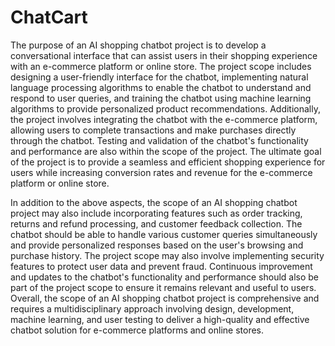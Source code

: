 # ChatCart
The purpose of an AI shopping chatbot project is to develop a conversational
interface that can assist users in their shopping experience with an e-commerce
platform or online store. The project scope includes designing a user-friendly
interface for the chatbot, implementing natural language processing algorithms to
enable the chatbot to understand and respond to user queries, and training the chatbot
using machine learning algorithms to provide personalized product
recommendations. Additionally, the project involves integrating the chatbot with the
e-commerce platform, allowing users to complete transactions and make purchases
directly through the chatbot. Testing and validation of the chatbot's functionality and
performance are also within the scope of the project. The ultimate goal of the project
is to provide a seamless and efficient shopping experience for users while increasing
conversion rates and revenue for the e-commerce platform or online store.

In addition to the above aspects, the scope of an AI shopping chatbot project
may also include incorporating features such as order tracking, returns and refund
processing, and customer feedback collection. The chatbot should be able to handle
various customer queries simultaneously and provide personalized responses based
on the user's browsing and purchase history. The project scope may also involve
implementing security features to protect user data and prevent fraud. Continuous
improvement and updates to the chatbot's functionality and performance should also
be part of the project scope to ensure it remains relevant and useful to users. Overall,
the scope of an AI shopping chatbot project is comprehensive and requires a
multidisciplinary approach involving design, development, machine learning, and
user testing to deliver a high-quality and effective chatbot solution for e-commerce
platforms and online stores.
